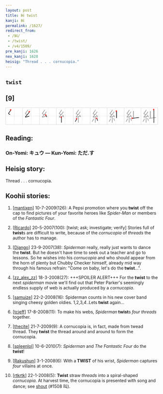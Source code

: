 ```yaml
---
layout: post
title: 糾 twist
kanji: 糾
permalink: /1627/
redirect_from:
 - /糾/
 - /twist/
 - /v4/1509/
pre_kanji: 1626
nex_kanji: 1628
heisig: "Thread . . . cornucopia."
---
```


## `twist`

## [9]

<div class="stroke"><img src="../images/E7B3BE.png" /></div>

## Reading:

### On-Yomi: キュウ &mdash; Kun-Yomi: ただ.す

## Heisig story:

Thread . . . cornucopia.

## Koohii stories:

1) [<a href="http://kanji.koohii.com/profile/mantixen">mantixen</a>] 10-7-2009(126): A Pepsi promotion where you<strong> twist</strong> off the cap to find pictures of your favorite heroes like <em>Spider-Man</em> or members of the <em>Fantastic Four</em>.

2) [<a href="http://kanji.koohii.com/profile/Ricardo">Ricardo</a>] 20-5-2007(100): [twist; ask; investigate; verify] Stories full of <strong>twist</strong>s are difficult to write, because of the <em>cornucopia</em> of <em>threads</em> the author has to manage.

3) [<a href="http://kanji.koohii.com/profile/Django">Django</a>] 23-9-2007(38): <em>Spiderman</em> really, really just wants to dance the<strong> twist</strong>. But he doesn&#039;t have time to seek out a teacher and go to lessons. So he wishes into his <em>cornucopia</em> and who should appear from the horn of plenty but Chubby Checker himself, already mid way through his famous refrain: &quot;Come on baby, let&#039;s do the<strong> twist</strong>...&quot;.

4) [<a href="http://kanji.koohii.com/profile/zz_alex_zz">zz_alex_zz</a>] 18-3-2008(27): +++SPOILER ALERT+++ For the <strong>twist</strong> to the next <em>spiderman</em> movie we&#039;ll find out that Peter Parker&#039;s seemingly endless supply of web is actually produced by a <em>cornucopia</em>.

5) [<a href="http://kanji.koohii.com/profile/samuize">samuize</a>] 22-2-2008(16): Spiderman counts in his new cover band singing cheesy golden oldies. 1,2,3,<em>4</em>..Lets<strong> twist</strong> again...

6) [<a href="http://kanji.koohii.com/profile/tcjeff">tcjeff</a>] 17-8-2008(11): To make his webs, <em>Spiderman</em><strong> twist</strong>s <em>four</em> <em>threads</em> together.

7) [<a href="http://kanji.koohii.com/profile/thecite">thecite</a>] 21-7-2009(9): A cornucopia is, in fact, made from twead thread. They<strong> twist</strong> the thread around and around to form the cornucopia.

8) [<a href="http://kanji.koohii.com/profile/spleenlol">spleenlol</a>] 10-6-2010(7): <em>Spiderman</em> and <em>The Fantastic Four</em> do the<strong> twist</strong>!

9) [<a href="http://kanji.koohii.com/profile/Rakushun">Rakushun</a>] 3-1-2008(6): With a<strong> TWIST</strong> of his wrist, <em>Spiderman</em> captures <em>four</em> villains at once.

10) [<a href="http://kanji.koohii.com/profile/rtkrtk">rtkrtk</a>] 22-1-2008(5): <strong>Twist</strong> straw <em>threads</em> into a spiral-shaped <em>cornucopia</em>. At harvest time, the cornucopia is presented with song and dance; see <a href="../v4/1508">shout</a> (#1508 叫).
